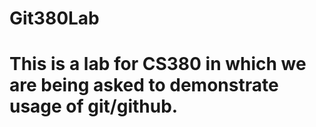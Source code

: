 # Git380Lab

# This is a lab for CS380 in which we are being asked to demonstrate usage of git/github.
